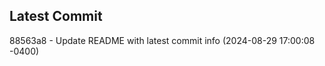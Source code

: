 
## Latest Commit
88563a8 - Update README with latest commit info (2024-08-29 17:00:08 -0400) <Yunxi-Zhou>
